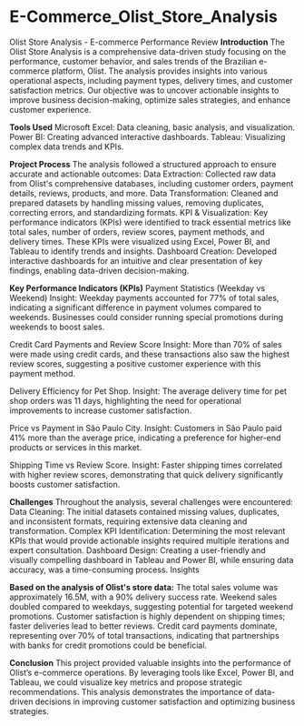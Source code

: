 # E-Commerce_Olist_Store_Analysis
Olist Store Analysis - E-commerce Performance Review
**Introduction**
The Olist Store Analysis is a comprehensive data-driven study focusing on the performance, customer behavior, and sales trends of the Brazilian e-commerce platform, Olist. The analysis provides insights into various operational aspects, including payment types, delivery times, and customer satisfaction metrics. Our objective was to uncover actionable insights to improve business decision-making, optimize sales strategies, and enhance customer experience.

**Tools Used**
Microsoft Excel: Data cleaning, basic analysis, and visualization.
Power BI: Creating advanced interactive dashboards.
Tableau: Visualizing complex data trends and KPIs.


**Project Process**
The analysis followed a structured approach to ensure accurate and actionable outcomes:
Data Extraction: Collected raw data from Olist's comprehensive databases, including customer orders, payment details, reviews, products, and more.
Data Transformation: Cleaned and prepared datasets by handling missing values, removing duplicates, correcting errors, and standardizing formats.
KPI & Visualization: Key performance indicators (KPIs) were identified to track essential metrics like total sales, number of orders, review scores, payment methods, and delivery times. These KPIs were visualized using Excel, Power BI, and Tableau to identify trends and insights.
Dashboard Creation: Developed interactive dashboards for an intuitive and clear presentation of key findings, enabling data-driven decision-making.



**Key Performance Indicators (KPIs)**
Payment Statistics (Weekday vs Weekend)
Insight: Weekday payments accounted for 77% of total sales, indicating a significant difference in payment volumes compared to weekends. Businesses could consider running special promotions during weekends to boost sales.

Credit Card Payments and Review Score
Insight: More than 70% of sales were made using credit cards, and these transactions also saw the highest review scores, suggesting a positive customer experience with this payment method.

Delivery Efficiency for Pet Shop.
Insight: The average delivery time for pet shop orders was 11 days, highlighting the need for operational improvements to increase customer satisfaction.

Price vs Payment in São Paulo City.
Insight: Customers in São Paulo paid 41% more than the average price, indicating a preference for higher-end products or services in this market.

Shipping Time vs Review Score.
Insight: Faster shipping times correlated with higher review scores, demonstrating that quick delivery significantly boosts customer satisfaction.


**Challenges**
Throughout the analysis, several challenges were encountered:
Data Cleaning: The initial datasets contained missing values, duplicates, and inconsistent formats, requiring extensive data cleaning and transformation.
Complex KPI Identification: Determining the most relevant KPIs that would provide actionable insights required multiple iterations and expert consultation.
Dashboard Design: Creating a user-friendly and visually compelling dashboard in Tableau and Power BI, while ensuring data accuracy, was a time-consuming process.
Insights



**Based on the analysis of Olist's store data:**
The total sales volume was approximately 16.5M, with a 90% delivery success rate.
Weekend sales doubled compared to weekdays, suggesting potential for targeted weekend promotions.
Customer satisfaction is highly dependent on shipping times; faster deliveries lead to better reviews.
Credit card payments dominate, representing over 70% of total transactions, indicating that partnerships with banks for credit promotions could be beneficial.


**Conclusion**
This project provided valuable insights into the performance of Olist’s e-commerce operations. By leveraging tools like Excel, Power BI, and Tableau, we could visualize key metrics and propose strategic recommendations. This analysis demonstrates the importance of data-driven decisions in improving customer satisfaction and optimizing business strategies.

